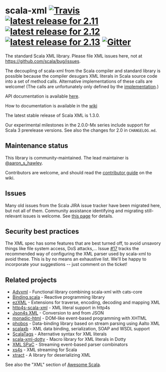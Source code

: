 scala-xml
[![Travis](https://img.shields.io/travis/scala/scala-xml.svg)](https://travis-ci.org/scala/scala-xml)
[![latest release for 2.11](https://img.shields.io/maven-central/v/org.scala-lang.modules/scala-xml_2.11.svg?label=scala+2.11)](http://mvnrepository.com/artifact/org.scala-lang.modules/scala-xml_2.11)
[![latest release for 2.12](https://img.shields.io/maven-central/v/org.scala-lang.modules/scala-xml_2.12.svg?label=scala+2.12)](http://mvnrepository.com/artifact/org.scala-lang.modules/scala-xml_2.12)
[![latest release for 2.13](https://img.shields.io/maven-central/v/org.scala-lang.modules/scala-xml_2.13.svg?label=scala+2.13)](http://mvnrepository.com/artifact/org.scala-lang.modules/scala-xml_2.13)
[![Gitter](https://badges.gitter.im/Join+Chat.svg)](https://gitter.im/scala/scala-xml)
=========

The standard Scala XML library. Please file XML issues here, not at https://github.com/scala/bug/issues.

The decoupling of scala-xml from the Scala compiler and standard library is possible because the compiler desugars XML literals in Scala source code into a set of method calls. Alternative implementations of these calls are welcome! (The calls are unfortunately only defined by the [implementation](https://github.com/scala/scala/blob/2.11.x/src/compiler/scala/tools/nsc/ast/parser/SymbolicXMLBuilder.scala).)

API documentation is available [here](https://javadoc.io/doc/org.scala-lang.modules/scala-xml_2.13/).

How to documentation is available in the [wiki](https://github.com/scala/scala-xml/wiki)

The latest stable release of Scala XML is 1.3.0.

Our experimental milestones in the 2.0.0-Mx series include support for Scala 3 prerelease versions. See also the changes for 2.0 in `CHANGELOG.md`.

## Maintenance status

This library is community-maintained. The lead maintainer is [@aaron_s_hawley](https://github.com/ashawley).

Contributors are welcome, and should read the [contributor guide](https://github.com/scala/scala-xml/wiki/Contributor-guide) on the wiki.

## Issues

Many old issues from the Scala JIRA issue tracker have been migrated
here, but not all of them. Community assistance identifying and
migrating still-relevant issues is welcome.  See [this
page](https://github.com/scala/scala-xml/issues/62) for details.

## Security best practices

The XML spec has some features that are best turned off, to avoid unsavory things like file system access, DoS attacks,... Issue [#17](https://github.com/scala/scala-xml/issues/17) tracks the recommended way of configuring the XML parser used by scala-xml to avoid these. This is by no means an exhaustive list. We'll be happy to incorporate your suggestions -- just comment on the ticket!

## Related projects

- [Advxml](https://github.com/geirolz/advxml) - Functional library combining scala-xml with cats-core
- [Binding.scala](https://github.com/ThoughtWorksInc/Binding.scala) - Reactive programming library
- [ezXML](https://github.com/JulienSt/ezXML) - Extensions for traverse, encoding, decoding and mapping XML
- [http4s-scala-xml](https://http4s.org/v0.21/entity/) - XML literal support in http4s
- [Json4s XML](https://github.com/json4s/json4s) - Conversion to and from JSON
- [monadic-html](https://github.com/OlivierBlanvillain/monadic-html) - DOM-like event-based programming with XHTML
- [phobos](https://github.com/TinkoffCreditSystems/phobos) - Data-binding library based on stream parsing using Aalto XML
- [scalaxb](http://scalaxb.org/) - XML data binding, serialization, SOAP and WSDL support
- [ScalaTags](https://github.com/lihaoyi/scalatags) - Alternative syntax for XML literals
- [scala-xml-dotty](https://github.com/felixmulder/scala-xml-dotty) - Macro library for XML literals in Dotty
- [XML SPaC](https://github.com/dylemma/xml-spac) - Streaming event-based parser combinators
- [xs4s](https://github.com/ScalaWilliam/xs4s) - XML streaming for Scala
- [xtract](https://github.com/lucidsoftware/xtract) - A library for deserializing XML

See also the "XML" section of [Awesome Scala](https://github.com/lauris/awesome-scala).
